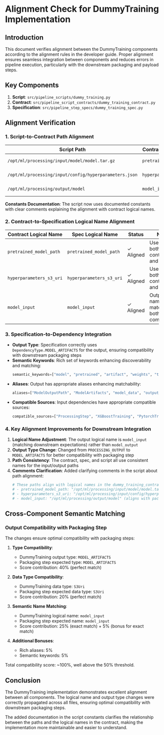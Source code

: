 # Alignment Check for DummyTraining Implementation

## Introduction

This document verifies alignment between the DummyTraining components according to the alignment rules in the developer guide. Proper alignment ensures seamless integration between components and reduces errors in pipeline execution, particularly with the downstream packaging and payload steps.

## Key Components

1. **Script**: `src/pipeline_scripts/dummy_training.py`
2. **Contract**: `src/pipeline_script_contracts/dummy_training_contract.py`
3. **Specification**: `src/pipeline_step_specs/dummy_training_spec.py`

## Alignment Verification

### 1. Script-to-Contract Path Alignment

| Script Path | Contract Logical Name | Status | Notes |
|-------------|----------------------|--------|-------|
| `/opt/ml/processing/input/model/model.tar.gz` | `pretrained_model_path` | ✓ Aligned | Script uses constant MODEL_INPUT_PATH |
| `/opt/ml/processing/input/config/hyperparameters.json` | `hyperparameters_s3_uri` | ✓ Aligned | Script uses constant HYPERPARAMS_INPUT_PATH |
| `/opt/ml/processing/output/model` | `model_input` | ✓ Aligned | Script uses constant MODEL_OUTPUT_DIR |

**Constants Documentation**: The script now uses documented constants with clear comments explaining the alignment with contract logical names.

### 2. Contract-to-Specification Logical Name Alignment

| Contract Logical Name | Spec Logical Name | Status | Notes |
|------------------------|-------------------|--------|-------|
| `pretrained_model_path` | `pretrained_model_path` | ✓ Aligned | Used in both contract and spec |
| `hyperparameters_s3_uri` | `hyperparameters_s3_uri` | ✓ Aligned | Used in both contract and spec |
| `model_input` | `model_input` | ✓ Aligned | Output name matches in both components |

### 3. Specification-to-Dependency Integration

- **Output Type**: Specification correctly uses `DependencyType.MODEL_ARTIFACTS` for the output, ensuring compatibility with downstream packaging steps
- **Semantic Keywords**: Rich set of keywords enhancing discoverability and matching:
  ```python
  semantic_keywords=["model", "pretrained", "artifact", "weights", "training_output", "model_data"]
  ```
- **Aliases**: Output has appropriate aliases enhancing matchability:
  ```python
  aliases=["ModelOutputPath", "ModelArtifacts", "model_data", "output_path"]
  ```
- **Compatible Sources**: Input dependencies have appropriate compatible sources:
  ```python
  compatible_sources=["ProcessingStep", "XGBoostTraining", "PytorchTraining", "TabularPreprocessing"]
  ```

### 4. Key Alignment Improvements for Downstream Integration

1. **Logical Name Adjustment**: The output logical name is `model_input` (matching downstream expectations) rather than `model_output`
2. **Output Type Change**: Changed from `PROCESSING_OUTPUT` to `MODEL_ARTIFACTS` for better compatibility with packaging step
3. **Path Consistency**: The contract, spec, and script all use consistent names for the input/output paths
4. **Comments Clarification**: Added clarifying comments in the script about path alignment:
   ```python
   # These paths align with logical names in the dummy_training_contract.py:
   # - pretrained_model_path: "/opt/ml/processing/input/model/model.tar.gz"
   # - hyperparameters_s3_uri: "/opt/ml/processing/input/config/hyperparameters.json"
   # - model_input: "/opt/ml/processing/output/model" (aligns with packaging step dependency)
   ```

## Cross-Component Semantic Matching

### Output Compatibility with Packaging Step

The changes ensure optimal compatibility with packaging steps:

1. **Type Compatibility**: 
   - DummyTraining output type: `MODEL_ARTIFACTS`
   - Packaging step expected type: `MODEL_ARTIFACTS`
   - Score contribution: 40% (perfect match)

2. **Data Type Compatibility**:
   - DummyTraining data type: `S3Uri`
   - Packaging step expected data type: `S3Uri`
   - Score contribution: 20% (perfect match)

3. **Semantic Name Matching**:
   - DummyTraining logical name: `model_input`
   - Packaging step expected name: `model_input`
   - Score contribution: 25% (exact match) + 5% (bonus for exact match)

4. **Additional Bonuses**:
   - Rich aliases: 5%
   - Semantic keywords: 5%

Total compatibility score: ~100%, well above the 50% threshold.

## Conclusion

The DummyTraining implementation demonstrates excellent alignment between all components. The logical name and output type changes were correctly propagated across all files, ensuring optimal compatibility with downstream packaging steps.

The added documentation in the script constants clarifies the relationship between the paths and the logical names in the contract, making the implementation more maintainable and easier to understand.
